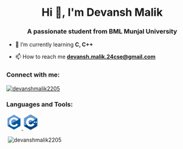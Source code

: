 <h1 align="center">Hi 👋, I'm Devansh Malik</h1>
<h3 align="center">A passionate student from BML Munjal University</h3>

- 🌱 I’m currently learning **C, C++**

- 📫 How to reach me **devansh.malik.24cse@gmail.com**

<h3 align="left">Connect with me:</h3>
<p align="left">
<a href="https://instagram.com/devanshmalik2205" target="blank"><img align="center" src="https://raw.githubusercontent.com/rahuldkjain/github-profile-readme-generator/master/src/images/icons/Social/instagram.svg" alt="devanshmalik2205" height="30" width="40" /></a>
</p>

<h3 align="left">Languages and Tools:</h3>
<p align="left"> <a href="https://www.cprogramming.com/" target="_blank" rel="noreferrer"> <img src="https://raw.githubusercontent.com/devicons/devicon/master/icons/c/c-original.svg" alt="c" width="40" height="40"/> </a> <a href="https://www.w3schools.com/cpp/" target="_blank" rel="noreferrer"> <img src="https://raw.githubusercontent.com/devicons/devicon/master/icons/cplusplus/cplusplus-original.svg" alt="cplusplus" width="40" height="40"/> </a> </p>

<p>&nbsp;<img align="center" src="https://github-readme-stats.vercel.app/api?username=devanshmalik2205&show_icons=true&locale=en" alt="devanshmalik2205" /></p>
